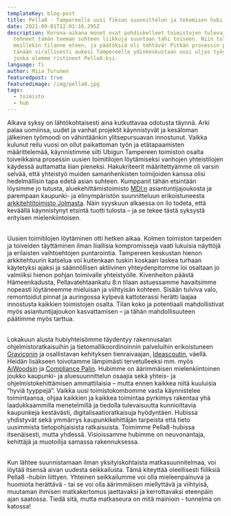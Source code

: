 ```yaml
---
templateKey: blog-post
title: Pella8 - Tampereelle uusi fiksun suunnittelun ja tekemisen hubi
date: 2021-09-01T12:01:16.295Z
description: Korona-aikana monet ovat pohdiskelleet toimistojen tulevaisuutta ja
  tehneet tämän teeman suhteen liikkuja suuntaan tahi toiseen. Niin tuli
  meillekin tilanne eteen, ja päätöksiä oli tehtävä! Pitkän prosessin päätteeksi
  tänään virallisesti aukesi Tampereelle ydinkeskustaan uusi uljas työyhteisö,
  jonka olemme ristineet Pella8:ksi.
language: fi
author: Miia Turunen
featuredpost: true
featuredimage: /img/pella8.jpg
tags:
  - toimisto
  - hub
---
```

Alkava syksy on lähtökohtaisesti aina kutkuttavaa odotusta täynnä. Arki palaa uomiinsa, uudet ja vanhat projektit käynnistyvät ja kesäloman jälkeinen työmoodi on vähintäänkin ylitsepursuavan innostunut. Vaikka kulunut reilu vuosi on ollut paikattoman työn ja etätapaamisten määrittelemää, käynnistimme silti Ubigun Tampereen toimiston osalta toiveikkaina prosessin uusien toimitilojen löytämiseksi vanhojen yhteistilojen käydessä auttamatta liian pieneksi. Hakukriteerit määritettyämme oli varsin selvää, että yhteistyö muiden samanhenkisten toimijoiden kanssa olisi hedelmällisin tapa edetä asian suhteen. Kumppanit tähän etsintään löysimme jo tutusta, aluekehittämistoimisto [MDI:n](https://www.mdi.fi/) asiantuntijajoukosta ja parempaan kaupunki- ja elinympäristön suunnitteluun erikoistuneesta [arkkitehtitoimisto Jolmasta](https://www.jolma.fi/index.html). Näin syyskuun alkaessa on ilo todeta, että keväällä käynnistynyt etsintä tuotti tulosta – ja se tekee tästä syksystä erityisen mielenkiintoisen.<br><br>

Uusien toimitilojen löytäminen otti hetken aikaa. Kolmen toimiston tarpeiden ja toiveiden täyttäminen ilman liiallisia kompromisseja vaati lukuisia näyttöjä ja erilaisten vaihtoehtojen puntarointia. Tampereen keskustan hienon arkkitehtuurin katselua voi kuitenkaan tuskin koskaan laskea turhaan käytetyksi ajaksi ja säännöllisen aktiivinen yhteydenpitomme loi osaltaan jo valmiiksi hienon pohjan toimivalle yhteistyölle. Kivenheiton päästä Hämeenkadusta, Pellavatehtaankatu 8:n tilaan astuessamme havaitsimme nopeasti löytäneemme mieluisan ja viihtyisän kohteen. Sisään tulviva valo, remontoidut pinnat ja auringossa kylpevä kattoterassi herätti laajaa innostusta kaikkien toimistojen osalta. Tilan koko ja potentiaali mahdollistivat myös asiantuntijajoukon kasvattamisen – ja tähän mahdollisuuteen päätimme myös tarttua.<br><br>

Lokakuun alusta hubiyhteisömme täydentyy rakennusalan ohjelmistoratkaisuihin ja tietomallikoordinoinnin palveluihin erikoistuneen [Graviconin](https://www.gravicon.fi/) ja osallistavan kehityksen tienraivaajan, [Ideascoutin](https://ideascout.fi/), väellä. Heidän lisäkseen toivotamme lämpimästi tervetulleeksi mm. myös [AiWoodsin](https://aiwoods.fi/) ja [Compliance Palin](https://compliancepal.eu/). Hubimme on äärimmäisen mielenkiintoinen joukko kaupunki- ja aluesuunnittelun osaajia sekä yhteis- ja ohjelmistokehittämisen ammattilaisia – mutta ennen kaikkea niitä kuuluisia ”hyviä tyyppejä”. Vaikka uusi toimistokombomme vasta käynnistelee toimintaansa, ohjaa kaikkien ja kaikkea toimintaa pyrkimys rakentaa yhä laadukkaammilla menetelmillä ja tiedolla tulevaisuutta kunnioittavia kaupunkeja kestävästi, digitalisaatioratkaisuja hyödyntäen. Hubissa yhdistyvät sekä ymmärrys kaupunkikehittäjän tarpeista että tieto uusimmista tietopohjaisista ratkaisuista. Toimimme Pella8-hubissa itsenäisesti, mutta yhdessä. Visioissamme hubimme on neuvonantaja, kehittäjä ja muotoilija samassa rakennuksessa.<br><br>

Kun lähtee suunnistamaan ilman yksityiskohtaista matkasuunnitelmaa, voi löytää itsensä aivan uudesta seikkailusta. Tämä kiteyttää oleellisesti fiiliksiä Pella8 -hubiin liittyen. Yhteinen seikkailumme voi olla mieleenpainuva ja huomiota herättävä - tai se voi olla äärimmäisen miellyttävä ja viihtyisä, muutaman ihmisen matkakertomus jaettavaksi ja kerrottavaksi eteenpäin ajan saatossa. Tiedä sitä, mutta matkaseura on mitä mainioin - tunnelma on katossa!